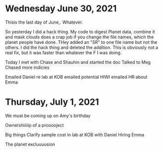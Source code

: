 # Wednesday June 30, 2021

Thisis the last day of June,. Whatever.

So yesterday I did a hack thing. My code to digest Planet data, combine it and mask clouds does a crap job if you change the file names, which the planet people have done. THey added an "SR" to one file name but not the others. I did the hack thing and deleted the addition. This is obviously not a real fix, but it was faster than whatever the F I was doing. 


Today I 
met with Chase and Shauhin and started the doc
Talked to Meg
Chased more indicies

Emailed Daniel re lab at KOB
emailed potential HIWI
emailed HR about Emma 


# Thursday, July 1, 2021

We must be coming up on Amy's birthday

Ownershiiiiip of a prooooject

Big things
Clarify sample cost in lab at KOB with Daniel 
Hiring Emma 

The planet excluuuusion 



